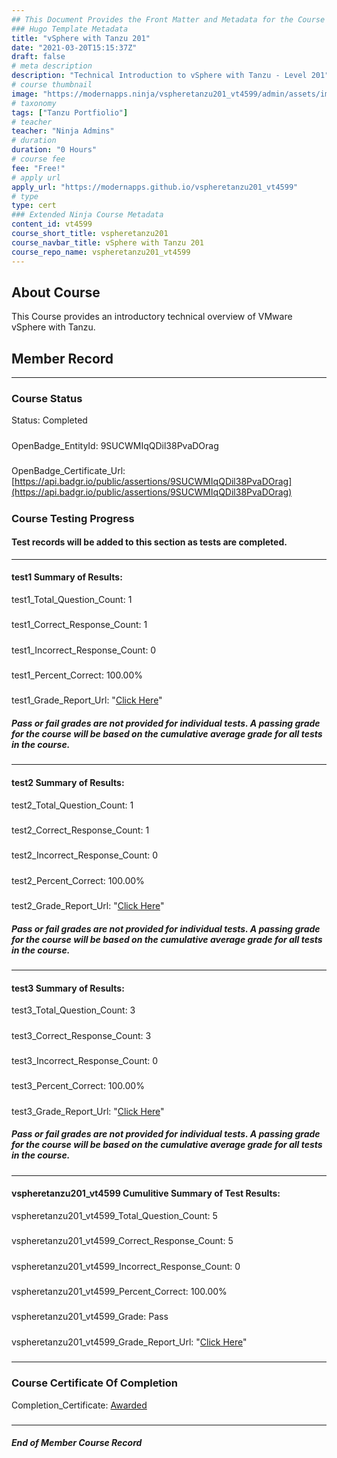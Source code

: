 ```yaml
---
## This Document Provides the Front Matter and Metadata for the Course Information page used in the modernapps.ninja homepage and the member profile page.
### Hugo Template Metadata
title: "vSphere with Tanzu 201"
date: "2021-03-20T15:15:37Z"
draft: false
# meta description
description: "Technical Introduction to vSphere with Tanzu - Level 201"
# course thumbnail
image: "https://modernapps.ninja/vspheretanzu201_vt4599/admin/assets/images/vspheretanzu201_vt4599.jpg"
# taxonomy
tags: ["Tanzu Portfiolio"]
# teacher
teacher: "Ninja Admins"
# duration
duration: "0 Hours"
# course fee
fee: "Free!"
# apply url
apply_url: "https://modernapps.github.io/vspheretanzu201_vt4599"
# type
type: cert
### Extended Ninja Course Metadata
content_id: vt4599
course_short_title: vspheretanzu201
course_navbar_title: vSphere with Tanzu 201
course_repo_name: vspheretanzu201_vt4599
---  
```

  

## About Course

This Course provides an introductory technical overview of VMware vSphere with Tanzu.

## Member Record  
---  
  
  
### Course Status  

Status: Completed
#####
OpenBadge_EntityId: 9SUCWMIqQDil38PvaDOrag
#####
OpenBadge_Certificate_Url: [https://api.badgr.io/public/assertions/9SUCWMIqQDil38PvaDOrag](https://api.badgr.io/public/assertions/9SUCWMIqQDil38PvaDOrag)
#####




### Course Testing Progress  
#### Test records will be added to this section as tests are completed.
  
---  
#### test1 Summary of Results:  
test1_Total_Question_Count: 1
#####  
test1_Correct_Response_Count: 1
#####  
test1_Incorrect_Response_Count: 0
#####  
test1_Percent_Correct: 100.00%
#####  
test1_Grade_Report_Url: "[Click Here](https://github.com/modernappsninjas/dyablonski/blob/main/static/userdata/courses/vspheretanzu201_vt4599/grade_report.pr306.test1.md)"
##### Pass or fail grades are not provided for individual tests. A passing grade for the course will be based on the cumulative average grade for all tests in the course.  
#####  
---  
#### test2 Summary of Results:  
test2_Total_Question_Count: 1
#####  
test2_Correct_Response_Count: 1
#####  
test2_Incorrect_Response_Count: 0
#####  
test2_Percent_Correct: 100.00%
#####  
test2_Grade_Report_Url: "[Click Here](https://github.com/modernappsninjas/dyablonski/blob/main/static/userdata/courses/vspheretanzu201_vt4599/grade_report.pr307.test2.md)"
##### Pass or fail grades are not provided for individual tests. A passing grade for the course will be based on the cumulative average grade for all tests in the course.  
#####  
---  
#### test3 Summary of Results:  
test3_Total_Question_Count: 3
#####  
test3_Correct_Response_Count: 3
#####  
test3_Incorrect_Response_Count: 0
#####  
test3_Percent_Correct: 100.00%
#####  
test3_Grade_Report_Url: "[Click Here](https://github.com/modernappsninjas/dyablonski/blob/main/static/userdata/courses/vspheretanzu201_vt4599/grade_report.pr309.test3.md)"
##### Pass or fail grades are not provided for individual tests. A passing grade for the course will be based on the cumulative average grade for all tests in the course.  
#####  
---  
#### vspheretanzu201_vt4599 Cumulitive Summary of Test Results:  
vspheretanzu201_vt4599_Total_Question_Count: 5  
#####  
vspheretanzu201_vt4599_Correct_Response_Count: 5  
#####  
vspheretanzu201_vt4599_Incorrect_Response_Count: 0 
#####  
vspheretanzu201_vt4599_Percent_Correct: 100.00%  
#####  
vspheretanzu201_vt4599_Grade: Pass  
#####  
vspheretanzu201_vt4599_Grade_Report_Url: "[Click Here](https://github.com/modernappsninjas/dyablonski/blob/main/static/userdata/courses/vspheretanzu201_vt4599/grade_report.pr310.vspheretanzu201_vt4599.md)"
#####  
  
---  
### Course Certificate Of Completion

Completion_Certificate: [Awarded](https://api.badgr.io/public/assertions/9SUCWMIqQDil38PvaDOrag)
#####
---
##### End of Member Course Record